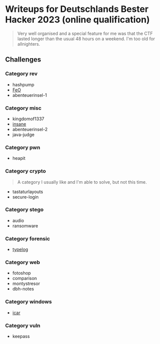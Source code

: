 # Writeups for Deutschlands Bester Hacker 2023 (online qualification)
> Very well organised and a special feature for me was that the CTF lasted longer than the usual 48 hours on a weekend. I'm too old for allnighters.

## Challenges

### Category rev
* hashpump
* [FeO](FeO/)
* abenteuerinsel-1

### Category misc
* kingdomof1337
* [insane](insane/)
* abenteuerinsel-2
* java-judge

### Category pwn
* heapit

### Category crypto
> A category I usually like and I'm able to solve, but not this time.
* tastaturlayouts
* secure-login

### Category stego
* audio
* ransomware

### Category forensic
* [typelog](typelog/)

### Category web
* fotoshop
* comparison
* montystresor
* dbh-notes

### Category windows
* [icar](icar/)

### Category vuln
* keepass
